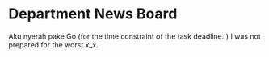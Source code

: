 # Department News Board

Aku nyerah pake Go (for the time constraint of the task deadline..)
I was not prepared for the worst x_x.